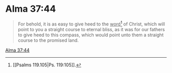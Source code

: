 # Alma 37:44

> For behold, it is as easy to give heed to the <u>word</u>[^a] of Christ, which will point to you a straight course to eternal bliss, as it was for our fathers to give heed to this compass, which would point unto them a straight course to the promised land.

[Alma 37:44](https://www.churchofjesuschrist.org/study/scriptures/bofm/alma/37?lang=eng&id=p44#p44)


[^a]: [[Psalms 119.105|Ps. 119:105]].  
